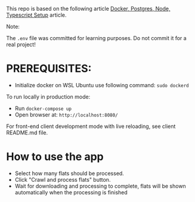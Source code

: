 This repo is based on the following article [Docker, Postgres, Node, Typescript Setup](https://dev.to/chandrapantachhetri/docker-postgres-node-typescript-setup-47db) article.

Note:

The `.env` file was committed for learning purposes. Do not commit it for a real project!

# PREREQUISITES:
- Initialize docker on WSL Ubuntu use following command: `sudo dockerd`

To run locally in production mode:
 - Run `docker-compose up`
 - Open browser at: `http://localhost:8080/`


For front-end client development mode with live reloading, see client README.md file.

# How to use the app
- Select how many flats should be processed.
- Click "Crawl and process flats" button.
- Wait for downloading and processing to complete,
  flats will be shown automatically when the processing is finished

